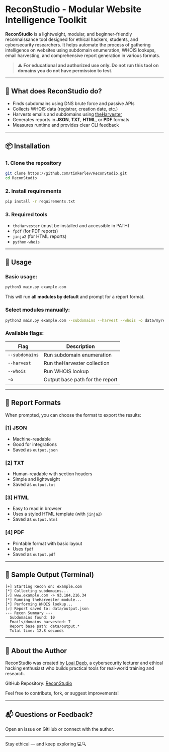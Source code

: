 # ReconStudio - Modular Website Intelligence Toolkit

**ReconStudio** is a lightweight, modular, and beginner-friendly reconnaissance tool designed for ethical hackers, students, and cybersecurity researchers.
It helps automate the process of gathering intelligence on websites using subdomain enumeration, WHOIS lookups, email harvesting, and comprehensive report generation in various formats.

> ⚠️ **For educational and authorized use only. Do not run this tool on domains you do not have permission to test.**

---

## 🧠 What does ReconStudio do?
- Finds subdomains using DNS brute force and passive APIs
- Collects WHOIS data (registrar, creation date, etc.)
- Harvests emails and subdomains using [theHarvester](https://github.com/laramies/theHarvester)
- Generates reports in **JSON**, **TXT**, **HTML**, or **PDF** formats
- Measures runtime and provides clear CLI feedback

---

## 📦 Installation

### 1. Clone the repository
```bash
git clone https://github.com/tinkerlev/ReconStudio.git
cd ReconStudio
```

### 2. Install requirements
```bash
pip install -r requirements.txt
```

### 3. Required tools
- `theHarvester` (must be installed and accessible in PATH)
- `fpdf` (for PDF reports)
- `jinja2` (for HTML reports)
- `python-whois`

---

## 🚀 Usage
### Basic usage:
```bash
python3 main.py example.com
```
This will run **all modules by default** and prompt for a report format.

### Select modules manually:
```bash
python3 main.py example.com --subdomains --harvest --whois -o data/myreport
```

### Available flags:
| Flag           | Description                        |
|----------------|------------------------------------|
| `--subdomains` | Run subdomain enumeration          |
| `--harvest`    | Run theHarvester collection        |
| `--whois`      | Run WHOIS lookup                   |
| `-o`           | Output base path for the report    |

---

## 📝 Report Formats
When prompted, you can choose the format to export the results:

### [1] JSON
- Machine-readable
- Good for integrations
- Saved as `output.json`

### [2] TXT
- Human-readable with section headers
- Simple and lightweight
- Saved as `output.txt`

### [3] HTML
- Easy to read in browser
- Uses a styled HTML template (with `jinja2`)
- Saved as `output.html`

### [4] PDF
- Printable format with basic layout
- Uses `fpdf`
- Saved as `output.pdf`

---

## 📸 Sample Output (Terminal)
```
[+] Starting Recon on: example.com
[*] Collecting subdomains...
[✓] www.example.com -> 93.184.216.34
[*] Running theHarvester module...
[*] Performing WHOIS lookup...
[✓] Report saved to: data/output.json
--- Recon Summary ---
  Subdomains found: 10
  Emails/domains harvested: 7
  Report base path: data/output.*
  Total time: 12.8 seconds
```

---

## 🙋 About the Author

ReconStudio was created by [Loai Deeb](https://www.linkedin.com/in/loai-deeb/), a cybersecurity lecturer and ethical hacking enthusiast who builds practical tools for real-world training and research.

GitHub Repository: [ReconStudio](https://github.com/tinkerlev/ReconStudio)

Feel free to contribute, fork, or suggest improvements!

---

## 📬 Questions or Feedback?
Open an issue on GitHub or connect with the author.

---

Stay ethical — and keep exploring 💻🔍